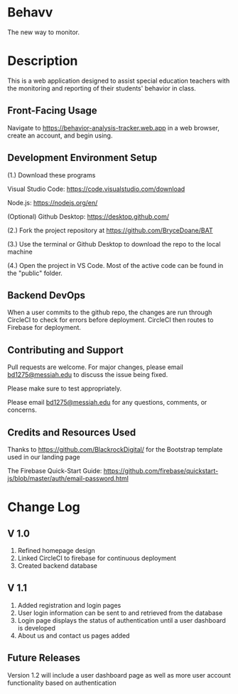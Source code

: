 # Behavv
  The new way to monitor.

# Description
 This is a web application designed to assist special education teachers with the monitoring and reporting of their students' behavior in class.

## Front-Facing Usage

Navigate to https://behavior-analysis-tracker.web.app in a web browser, create an account, and begin using.

## Development Environment Setup
(1.) Download these programs

Visual Studio Code: https://code.visualstudio.com/download

Node.js: https://nodejs.org/en/

(Optional) Github Desktop: https://desktop.github.com/

(2.) Fork the project repository at https://github.com/BryceDoane/BAT

(3.) Use the terminal or Github Desktop to download the repo to the local machine

(4.) Open the project in VS Code. Most of the active code can be found in the "public" folder.

## Backend DevOps
When a user commits to the github repo, the changes are run through CircleCI to check for errors before deployment. CircleCI then routes to Firebase for deployment. 

## Contributing and Support
Pull requests are welcome. For major changes, please email bd1275@messiah.edu to discuss the issue being fixed.

Please make sure to test appropriately.

Please email bd1275@messiah.edu for any questions, comments, or concerns.

## Credits and Resources Used

 Thanks to https://github.com/BlackrockDigital/ for the Bootstrap template used in our landing page

 The Firebase Quick-Start Guide: https://github.com/firebase/quickstart-js/blob/master/auth/email-password.html

# Change Log
## V 1.0
1. Refined homepage design
2. Linked CircleCI to firebase for continuous deployment
3. Created backend database

## V 1.1
1. Added registration and login pages
2. User login information can be sent to and retrieved from the database
3. Login page displays the status of authentication until a user dashboard is developed
4. About us and contact us pages added


## Future Releases

Version 1.2 will include a user dashboard page as well as more user account functionality based on authentication 
